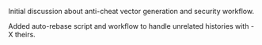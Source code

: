 Initial discussion about anti-cheat vector generation and security workflow.

Added auto-rebase script and workflow to handle unrelated histories with -X theirs.
